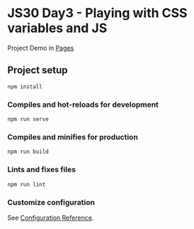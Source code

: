# JS30 Day3 - Playing with CSS variables and JS

Project Demo in [Pages](https://chacowang0125.github.io/js30_day3_css_variables/)

## Project setup
```
npm install
```

### Compiles and hot-reloads for development
```
npm run serve
```

### Compiles and minifies for production
```
npm run build
```

### Lints and fixes files
```
npm run lint
```

### Customize configuration
See [Configuration Reference](https://cli.vuejs.org/config/).
